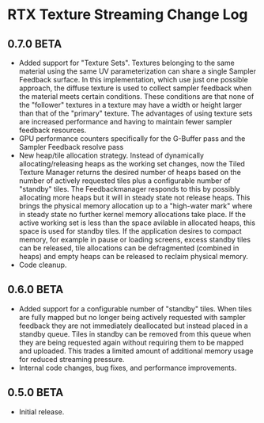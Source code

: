 # RTX Texture Streaming Change Log

## 0.7.0 BETA

- Added support for "Texture Sets". Textures belonging to the same material using the same UV parameterization can share a single Sampler Feedback surface. In this implementation, which use just one possible approach, the diffuse texture is used to collect sampler feedback when the material meets certain conditions. These conditions are that none of the "follower" textures in a texture may have a width or height larger than that of the "primary" texture. The advantages of using texture sets are increased performance and having to maintain fewer sampler feedback resources.
- GPU performance counters specifically for the G-Buffer pass and the Sampler Feedback resolve pass
- New heap/tile allocation strategy. Instead of dynamically allocating/releasing heaps as the working set changes, now the Tiled Texture Manager returns the desired number of heaps based on the number of actively requested tiles plus a configurable number of "standby" tiles. The Feedbackmanager responds to this by possibly allocating more heaps but it will in steady state not release heaps. This brings the physical memory allocation up to a "high-water mark" where in steady state no further kernel memory allocations take place. If the active working set is less than the space avilable in allocated heaps, this space is used for standby tiles. If the application desires to compact memory, for example in pause or loading screens, excess standby tiles can be released, tile allocations can be defragmented (combined in heaps) and empty heaps can be released to reclaim physical memory.
- Code cleanup.

## 0.6.0 BETA

- Added support for a configurable number of "standby" tiles. When tiles are fully mapped but no longer being actively requested with sampler feedback they are not immediately deallocated but instead placed in a standby queue. Tiles in standby can be removed from this queue when they are being requested again without requiring them to be mapped and uploaded. This trades a limited amount of additional memory usage for reduced streaming pressure.
- Internal code changes, bug fixes, and performance improvements.

## 0.5.0 BETA

- Initial release.
